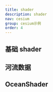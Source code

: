 ```yaml
---
title: shader
description: shader
nav: cesium
group: cesium示例
order: 4
---
```


## 基础 shader

<code src="./BasicShader.jsx"></code>

##  河流数据
<code src="./RiverPolygon.jsx"></code>

## OceanShader
<code src="./OceanShader.jsx"></code>